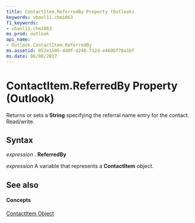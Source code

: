 ```yaml
---
title: ContactItem.ReferredBy Property (Outlook)
keywords: vbaol11.chm1063
f1_keywords:
- vbaol11.chm1063
ms.prod: outlook
api_name:
- Outlook.ContactItem.ReferredBy
ms.assetid: 052e1595-dd0f-d240-712d-e460bf78a1bf
ms.date: 06/08/2017
---
```



# ContactItem.ReferredBy Property (Outlook)

Returns or sets a **String** specifying the referral name entry for the contact. Read/write.


## Syntax

 _expression_ . **ReferredBy**

 _expression_ A variable that represents a **ContactItem** object.


## See also


#### Concepts


[ContactItem Object](contactitem-object-outlook.md)

